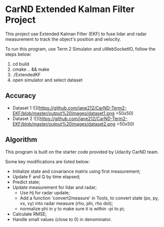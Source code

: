 # CarND Extended Kalman Filter Project

This project use Extended Kalman Filter (EKF) to fuse lidar and radar measurement to track the object's position and velocity.

To run this program, use Term 2 Simulator and uWebSocketIO, follow the steps below:

1. cd build
2. cmake .. && make
3. ./ExtendedKF
4. open simulator and select dataset

## Accuracy

* Dataset 1
![](https://github.com/jane212/CarND-Term2-EKF/blob/master/output%20images/dataset1.png =50x50)
* Dataset 2
![](https://github.com/jane212/CarND-Term2-EKF/blob/master/output%20images/dataset2.png =50x50)

## Algorithm

This program is built on the starter code provided by Udacity CarND team.

Some key modifications are listed below:

* Initialize state and covariance matrix using first measurement;
* Update F and Q by time elapsed;
* Predict state;
* Update measurement for lidar and radar; 
  * Use Hj for radar update;
  * Add a function 'convert2measure' in Tools, to convert state (px, py, vx, vy) into radar measure (rho, phi, rho dot);
  * normalize phi in y to make sure it is within -pi to pi;
* Calculate RMSE;
* Handle small values (close to 0) in denominator.

